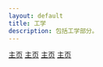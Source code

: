 ```yaml
---
layout: default
title: 工学
description: 包括工学部分。
---
```


[]()
[主页](./)
[主页](./posts/标准格式.md)
[主页](./posts/index.md)
[主页](./posts/工学/test.md)


